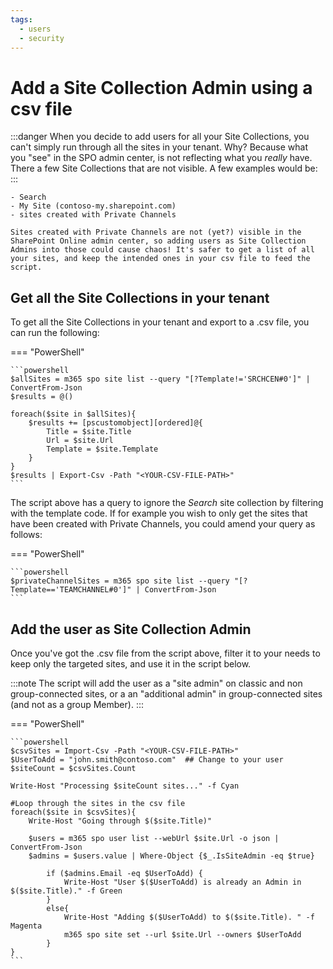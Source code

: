 ```yaml
---
tags:
  - users
  - security
---
```


# Add a Site Collection Admin using a csv file

:::danger
When you decide to add users for all your Site Collections, you can't simply run through all the sites in your tenant. Why? Because what you "see" in the SPO admin center, is not reflecting what you _really_ have. There a few Site Collections that are not visible. A few examples would be:
:::

    - Search
    - My Site (contoso-my.sharepoint.com)
    - sites created with Private Channels

    Sites created with Private Channels are not (yet?) visible in the SharePoint Online admin center, so adding users as Site Collection Admins into those could cause chaos! It's safer to get a list of all your sites, and keep the intended ones in your csv file to feed the script.

## Get all the Site Collections in your tenant

To get all the Site Collections in your tenant and export to a .csv file, you can run the following:

=== "PowerShell"

    ```powershell
    $allSites = m365 spo site list --query "[?Template!='SRCHCEN#0']" | ConvertFrom-Json
    $results = @()

    foreach($site in $allSites){
        $results += [pscustomobject][ordered]@{
            Title = $site.Title
            Url = $site.Url
            Template = $site.Template
        }
    }
    $results | Export-Csv -Path "<YOUR-CSV-FILE-PATH>"
    ```

The script above has a query to ignore the _Search_ site collection by filtering with the template code. If for example you wish to only get the sites that have been created with Private Channels, you could amend your query as follows:

=== "PowerShell"

    ```powershell
    $privateChannelSites = m365 spo site list --query "[?Template=='TEAMCHANNEL#0']" | ConvertFrom-Json
    ```

## Add the user as Site Collection Admin

Once you've got the .csv file from the script above, filter it to your needs to keep only the targeted sites, and use it in the script below.

:::note
The script will add the user as a "site admin" on classic and non group-connected sites, or a an "additional admin" in group-connected sites (and not as a group Member).
:::

=== "PowerShell"

    ```powershell
    $csvSites = Import-Csv -Path "<YOUR-CSV-FILE-PATH>"
    $UserToAdd = "john.smith@contoso.com"  ## Change to your user
    $siteCount = $csvSites.Count

    Write-Host "Processing $siteCount sites..." -f Cyan

    #Loop through the sites in the csv file
    foreach($site in $csvSites){
        Write-Host "Going through $($site.Title)" 
        
        $users = m365 spo user list --webUrl $site.Url -o json | ConvertFrom-Json
        $admins = $users.value | Where-Object {$_.IsSiteAdmin -eq $true}
            
            if ($admins.Email -eq $UserToAdd) {
                Write-Host "User $($UserToAdd) is already an Admin in $($site.Title)." -f Green
            }
            else{
                Write-Host "Adding $($UserToAdd) to $($site.Title). " -f Magenta
                m365 spo site set --url $site.Url --owners $UserToAdd
            }
    }
    ```
